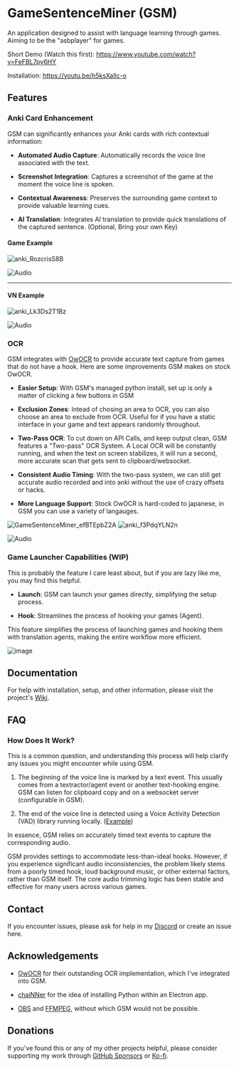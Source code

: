 # GameSentenceMiner (GSM)

An application designed to assist with language learning through games. Aiming to be the "asbplayer" for games.

Short Demo (Watch this first): https://www.youtube.com/watch?v=FeFBL7py6HY

Installation: https://youtu.be/h5ksXallc-o

## Features

### Anki Card Enhancement

GSM can significantly enhances your Anki cards with rich contextual information:

* **Automated Audio Capture**: Automatically records the voice line associated with the text.

* **Screenshot Integration**: Captures a screenshot of the game at the moment the voice line is spoken.

* **Contextual Awareness**: Preserves the surrounding game context to provide valuable learning cues. 

* **AI Translation**: Integrates AI translation to provide quick translations of the captured sentence. (Optional, Bring your own Key)


#### Game Example
![anki_RozcrisS8B](https://github.com/user-attachments/assets/b1f08150-6b46-4d7d-ad90-e6c468076b05)

![Audio](https://github.com/user-attachments/assets/94360986-8dbf-42c9-b3c3-d054893eac3d)

---

#### VN Example
![anki_Lk3Ds2T1Bz](https://github.com/user-attachments/assets/e8ae4d66-f138-4ae1-9df7-46e16249be41)

![Audio](https://github.com/user-attachments/assets/2d7b3967-cd5c-4132-b489-75058ea20921)


### OCR

GSM integrates with [OwOCR](https://github.com/AuroraWright/owocr/) to provide accurate text capture from games that do not have a hook. Here are some improvements GSM makes on stock OwOCR.

* **Easier Setup**: With GSM's managed python install, set up is only a matter of clicking a few buttons in GSM

* **Exclusion Zones**: Intead of chosing an area to OCR, you can also choose an area to exclude from OCR. Useful for if you have a static interface in your game and text appears randomly throughout.

* **Two-Pass OCR**: To cut down on API Calls, and keep output clean, GSM features a "Two-pass" OCR System. A Local OCR will be constantly running, and when the text on screen stabilizes, it will run a second, more accurate scan that gets sent to clipboard/websocket.

* **Consistent Audio Timing**: With the two-pass system, we can still get accurate audio recorded and into anki without the use of crazy offsets or hacks.

* **More Language Support**: Stock OwOCR is hard-coded to japanese, in GSM you can use a variety of langauges.


![GameSentenceMiner_efBTEpbZ2A](https://github.com/user-attachments/assets/4b873f9e-c049-428c-9bfd-20907e095054)
![anki_f3PdqYLN2n](https://github.com/user-attachments/assets/a901221c-6f7c-471b-a1f3-f29e8ced102c)

![Audio](https://github.com/user-attachments/assets/8c44780a-9b74-41af-bf16-28a742f4de12)


### Game Launcher Capabilities (WIP)

This is probably the feature I care least about, but if you are lazy like me, you may find this helpful.

* **Launch**:  GSM can launch your games directly, simplifying the setup process.

* **Hook**:  Streamlines the process of hooking your games (Agent).

This feature simplifies the process of launching games and hooking them with translation agents, making the entire workflow more efficient.

![image](https://github.com/user-attachments/assets/eb630535-d291-4386-a5af-9f54b718896a)

## Documentation

For help with installation, setup, and other information, please visit the project's [Wiki](https://github.com/bpwhelan/GameSentenceMiner/wiki).

## FAQ

### How Does It Work?

This is a common question, and understanding this process will help clarify any issues you might encounter while using GSM.

1.  The beginning of the voice line is marked by a text event. This usually comes from a textractor/agent event or another text-hooking engine. GSM can listen for clipboard copy and on a websocket server (configurable in GSM).

2.  The end of the voice line is detected using a Voice Activity Detection (VAD) library running locally. ([Example](https://github.com/snakers4/silero-vad))

In essence, GSM relies on accurately timed text events to capture the corresponding audio.

GSM provides settings to accommodate less-than-ideal hooks. However, if you experience significant audio inconsistencies, the problem likely stems from a poorly timed hook, loud background music, or other external factors, rather than GSM itself. The core audio trimming logic has been stable and effective for many users across various games.

## Contact

If you encounter issues, please ask for help in my [Discord](https://discord.gg/yP8Qse6bb8) or create an issue here.

## Acknowledgements

* [OwOCR](https://github.com/AuroraWright/owocr) for their outstanding OCR implementation, which I've integrated into GSM.

* [chaiNNer](https://github.com/chaiNNer-org/chaiNNer) for the idea of installing Python within an Electron app.

* [OBS](https://obsproject.com/) and [FFMPEG](https://ffmpeg.org/), without which GSM would not be possible.

## Donations

If you've found this or any of my other projects helpful, please consider supporting my work through [GitHub Sponsors](https://github.com/sponsors/bpwhelan) or [Ko-fi](https://ko-fi.com/beangate).
